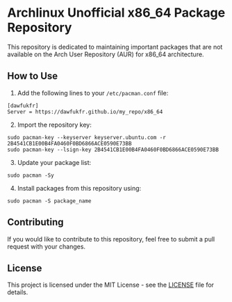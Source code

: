 # Archlinux Unofficial x86_64 Package Repository

This repository is dedicated to maintaining important packages that are not available on the Arch User Repository (AUR) for x86_64 architecture.

## How to Use

1. Add the following lines to your `/etc/pacman.conf` file:

```
[dawfukfr]
Server = https://dawfukfr.github.io/my_repo/x86_64
```

2. Import the repository key:

```
sudo pacman-key --keyserver keyserver.ubuntu.com -r 2B4541CB1E00B4FA0460F0BD6866ACE0590E73BB
sudo pacman-key --lsign-key 2B4541CB1E00B4FA0460F0BD6866ACE0590E73BB
```

3. Update your package list:

```
sudo pacman -Sy
```

4. Install packages from this repository using:

```
sudo pacman -S package_name
```

## Contributing

If you would like to contribute to this repository, feel free to submit a pull request with your changes.

## License

This project is licensed under the MIT License - see the [LICENSE](LICENSE) file for details.
